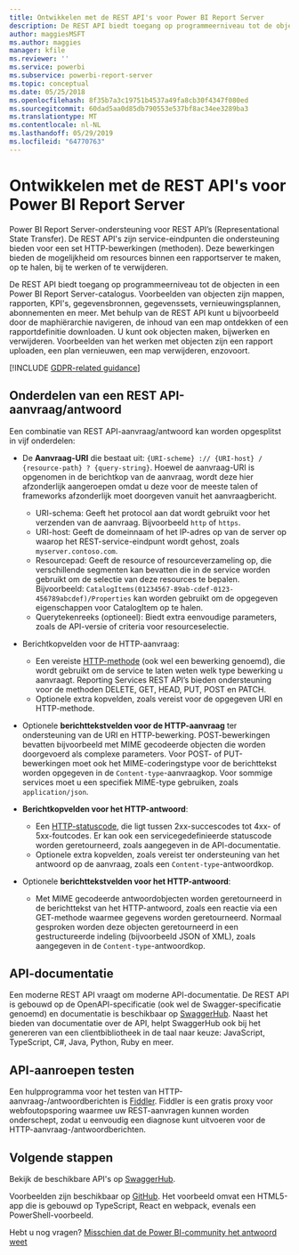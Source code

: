 ```yaml
---
title: Ontwikkelen met de REST API's voor Power BI Report Server
description: De REST API biedt toegang op programmeerniveau tot de objecten in een Power BI Report Server-catalogus.
author: maggiesMSFT
ms.author: maggies
manager: kfile
ms.reviewer: ''
ms.service: powerbi
ms.subservice: powerbi-report-server
ms.topic: conceptual
ms.date: 05/25/2018
ms.openlocfilehash: 8f35b7a3c19751b4537a49fa8cb30f4347f080ed
ms.sourcegitcommit: 60dad5aa0d85db790553e537bf8ac34ee3289ba3
ms.translationtype: MT
ms.contentlocale: nl-NL
ms.lasthandoff: 05/29/2019
ms.locfileid: "64770763"
---
```

# <a name="develop-with-the-rest-apis-for-power-bi-report-server"></a>Ontwikkelen met de REST API's voor Power BI Report Server

Power BI Report Server-ondersteuning voor REST API’s (Representational State Transfer). De REST API's zijn service-eindpunten die ondersteuning bieden voor een set HTTP-bewerkingen (methoden). Deze bewerkingen bieden de mogelijkheid om resources binnen een rapportserver te maken, op te halen, bij te werken of te verwijderen.

De REST API biedt toegang op programmeerniveau tot de objecten in een Power BI Report Server-catalogus. Voorbeelden van objecten zijn mappen, rapporten, KPI's, gegevensbronnen, gegevenssets, vernieuwingsplannen, abonnementen en meer. Met behulp van de REST API kunt u bijvoorbeeld door de maphiërarchie navigeren, de inhoud van een map ontdekken of een rapportdefinitie downloaden. U kunt ook objecten maken, bijwerken en verwijderen. Voorbeelden van het werken met objecten zijn een rapport uploaden, een plan vernieuwen, een map verwijderen, enzovoort.

[!INCLUDE [GDPR-related guidance](../includes/gdpr-hybrid-note.md)]

## <a name="components-of-a-rest-api-requestresponse"></a>Onderdelen van een REST API-aanvraag/antwoord

Een combinatie van REST API-aanvraag/antwoord kan worden opgesplitst in vijf onderdelen:

* De **Aanvraag-URI** die bestaat uit: `{URI-scheme} :// {URI-host} / {resource-path} ? {query-string}`. Hoewel de aanvraag-URI is opgenomen in de berichtkop van de aanvraag, wordt deze hier afzonderlijk aangeroepen omdat u deze voor de meeste talen of frameworks afzonderlijk moet doorgeven vanuit het aanvraagbericht.
  
  * URI-schema: Geeft het protocol aan dat wordt gebruikt voor het verzenden van de aanvraag. Bijvoorbeeld `http` of `https`.
  * URI-host: Geeft de domeinnaam of het IP-adres op van de server op waarop het REST-service-eindpunt wordt gehost, zoals `myserver.contoso.com`.
  * Resourcepad: Geeft de resource of resourceverzameling op, die verschillende segmenten kan bevatten die in de service worden gebruikt om de selectie van deze resources te bepalen. Bijvoorbeeld: `CatalogItems(01234567-89ab-cdef-0123-456789abcdef)/Properties` kan worden gebruikt om de opgegeven eigenschappen voor CatalogItem op te halen.
  * Querytekenreeks (optioneel): Biedt extra eenvoudige parameters, zoals de API-versie of criteria voor resourceselectie.
* Berichtkopvelden voor de HTTP-aanvraag:
  
  * Een vereiste [HTTP-methode](https://www.w3.org/Protocols/rfc2616/rfc2616-sec9.html) (ook wel een bewerking genoemd), die wordt gebruikt om de service te laten weten welk type bewerking u aanvraagt. Reporting Services REST API’s bieden ondersteuning voor de methoden DELETE, GET, HEAD, PUT, POST en PATCH.
  * Optionele extra kopvelden, zoals vereist voor de opgegeven URI en HTTP-methode.
* Optionele **berichttekstvelden voor de HTTP-aanvraag** ter ondersteuning van de URI en HTTP-bewerking. POST-bewerkingen bevatten bijvoorbeeld met MIME gecodeerde objecten die worden doorgevoerd als complexe parameters. Voor POST- of PUT-bewerkingen moet ook het MIME-coderingstype voor de berichttekst worden opgegeven in de `Content-type`-aanvraagkop. Voor sommige services moet u een specifiek MIME-type gebruiken, zoals `application/json`.
* **Berichtkopvelden voor het HTTP-antwoord**:
  
  * Een [HTTP-statuscode](http://www.w3.org/Protocols/HTTP/HTRESP.html), die ligt tussen 2xx-succescodes tot 4xx- of 5xx-foutcodes. Er kan ook een servicegedefinieerde statuscode worden geretourneerd, zoals aangegeven in de API-documentatie.
  * Optionele extra kopvelden, zoals vereist ter ondersteuning van het antwoord op de aanvraag, zoals een `Content-type`-antwoordkop.
* Optionele **berichttekstvelden voor het HTTP-antwoord**:
  
  * Met MIME gecodeerde antwoordobjecten worden geretourneerd in de berichttekst van het HTTP-antwoord, zoals een reactie via een GET-methode waarmee gegevens worden geretourneerd. Normaal gesproken worden deze objecten geretourneerd in een gestructureerde indeling (bijvoorbeeld JSON of XML), zoals aangegeven in de `Content-type`-antwoordkop.

## <a name="api-documentation"></a>API-documentatie

Een moderne REST API vraagt om moderne API-documentatie. De REST API is gebouwd op de OpenAPI-specificatie (ook wel de Swagger-specificatie genoemd) en documentatie is beschikbaar op [SwaggerHub](https://app.swaggerhub.com/apis/microsoft-rs/PBIRS/2.0). Naast het bieden van documentatie over de API, helpt SwaggerHub ook bij het genereren van een clientbibliotheek in de taal naar keuze: JavaScript, TypeScript, C#, Java, Python, Ruby en meer.

## <a name="testing-api-calls"></a>API-aanroepen testen

Een hulpprogramma voor het testen van HTTP-aanvraag-/antwoordberichten is [Fiddler](http://www.telerik.com/fiddler). Fiddler is een gratis proxy voor webfoutopsporing waarmee uw REST-aanvragen kunnen worden onderschept, zodat u eenvoudig een diagnose kunt uitvoeren voor de HTTP-aanvraag-/antwoordberichten.

## <a name="next-steps"></a>Volgende stappen

Bekijk de beschikbare API's op [SwaggerHub](https://app.swaggerhub.com/apis/microsoft-rs/PBIRS/2.0).

Voorbeelden zijn beschikbaar op [GitHub](https://github.com/Microsoft/Reporting-Services). Het voorbeeld omvat een HTML5-app die is gebouwd op TypeScript, React en webpack, evenals een PowerShell-voorbeeld.

Hebt u nog vragen? [Misschien dat de Power BI-community het antwoord weet](https://community.powerbi.com/)